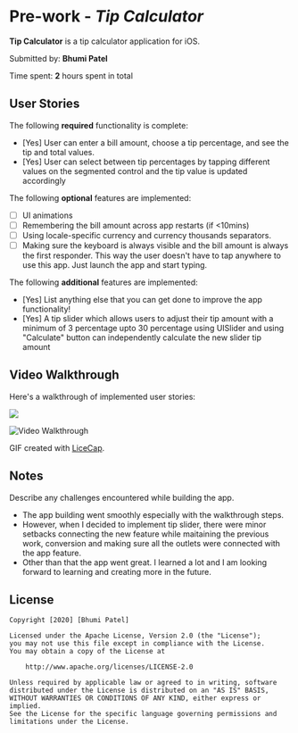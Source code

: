 # Pre-work - *Tip Calculator*

**Tip Calculator** is a tip calculator application for iOS.

Submitted by: **Bhumi Patel**

Time spent: **2** hours spent in total

## User Stories

The following **required** functionality is complete:

* [Yes] User can enter a bill amount, choose a tip percentage, and see the tip and total values.
* [Yes] User can select between tip percentages by tapping different values on the segmented control and the tip value is updated accordingly

The following **optional** features are implemented:

* [ ] UI animations
* [ ] Remembering the bill amount across app restarts (if <10mins)
* [ ] Using locale-specific currency and currency thousands separators.
* [ ] Making sure the keyboard is always visible and the bill amount is always the first responder. This way the user doesn't have to tap anywhere to use this app. Just launch the app and start typing.

The following **additional** features are implemented:

- [Yes] List anything else that you can get done to improve the app functionality!
- [Yes] A tip slider which allows users to adjust their tip amount with a minimum of 3 percentage upto 30 percentage using UISlider and using "Calculate" button can independently calculate the new slider tip amount

## Video Walkthrough

Here's a walkthrough of implemented user stories:

![](https://i.imgur.com/s5OcWJ5.gif)

<img src='https://i.imgur.com/s5OcWJ5.gif' title='Video Walkthrough' width='' alt='Video Walkthrough' />

GIF created with [LiceCap](http://www.cockos.com/licecap/).

## Notes

Describe any challenges encountered while building the app.
- The app building went smoothly especially with the walkthrough steps.
- However, when I decided to implement tip slider, there were minor setbacks connecting the new feature while maitaining the previous work, conversion and making sure all the outlets were connected with the app feature.
- Other than that the app went great. I learned a lot and I am looking forward to learning and creating more in the future. 

## License

    Copyright [2020] [Bhumi Patel]

    Licensed under the Apache License, Version 2.0 (the "License");
    you may not use this file except in compliance with the License.
    You may obtain a copy of the License at

        http://www.apache.org/licenses/LICENSE-2.0

    Unless required by applicable law or agreed to in writing, software
    distributed under the License is distributed on an "AS IS" BASIS,
    WITHOUT WARRANTIES OR CONDITIONS OF ANY KIND, either express or implied.
    See the License for the specific language governing permissions and
    limitations under the License.
